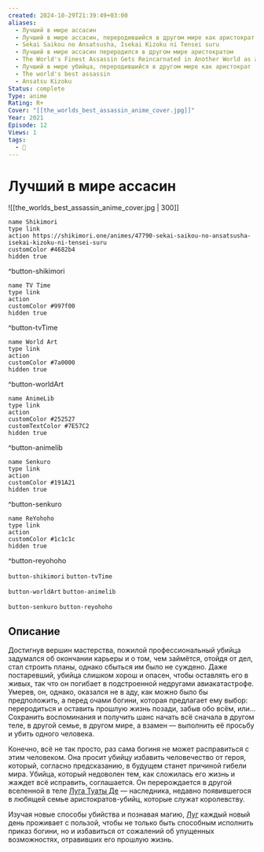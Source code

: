 ```yaml
---
created: 2024-10-29T21:39:49+03:00
aliases:
  - Лучший в мире ассасин
  - Лучший в мире ассасин, переродившийся в другом мире как аристократ
  - Sekai Saikou no Ansatsusha, Isekai Kizoku ni Tensei suru
  - Лучший в мире ассасин переродился в другом мире аристократом
  - The World's Finest Assassin Gets Reincarnated in Another World as an Aristocrat
  - Лучший в мире убийца, переродившийся в другом мире как аристократ
  - The world's best assassin
  - Ansatsu Kizoku
Status: complete
Type: anime
Rating: R+
Cover: "[[the_worlds_best_assassin_anime_cover.jpg]]"
Year: 2021
Episode: 12
Views: 1
tags:
  - 🔞
---
```


# Лучший в мире ассасин

![[the_worlds_best_assassin_anime_cover.jpg | 300]]

```button
name Shikimori
type link
action https://shikimori.one/animes/47790-sekai-saikou-no-ansatsusha-isekai-kizoku-ni-tensei-suru
customColor #4682b4
hidden true
```
^button-shikimori

```button
name TV Time
type link
action 
customColor #997f00
hidden true
```
^button-tvTime

```button
name World Art
type link
action 
customColor #7a0000
hidden true
```
^button-worldArt

```button
name AnimeLib
type link
action 
customColor #252527
customTextColor #7E57C2
hidden true
```
^button-animelib

```button
name Senkuro
type link
action 
customColor #191A21
hidden true
```
^button-senkuro

```button
name ReYohoho
type link
action 
customColor #1c1c1c
hidden true
```
^button-reyohoho



`button-shikimori` `button-tvTime`

`button-worldArt` `button-animelib`

`button-senkuro` `button-reyohoho`

## Описание

Достигнув вершин мастерства, пожилой профессиональный убийца задумался об окончании карьеры и о том, чем займётся, отойдя от дел, стал строить планы, однако сбыться им было не суждено. Даже постаревший, убийца слишком хорош и опасен, чтобы оставлять его в живых, так что он погибает в подстроенной недругами авиакатастрофе. Умерев, он, однако, оказался не в аду, как можно было бы предположить, а перед очами богини, которая предлагает ему выбор: переродиться и оставить прошлую жизнь позади, забыв обо всём, или... Сохранить воспоминания и получить шанс начать всё сначала в другом теле, в другой семье, в другом мире, а взамен — выполнить её просьбу и убить одного человека.

Конечно, всё не так просто, раз сама богиня не может расправиться с этим человеком. Она просит убийцу избавить человечество от героя, который, согласно предсказанию, в будущем станет причиной гибели мира. Убийца, который недоволен тем, как сложилась его жизнь и жаждет всё исправить, соглашается. Он перерождается в другой вселенной в теле [Луга Туаты Де](https://shikimori.one/characters/192917-lugh-tuatha-d) — наследника, недавно появившегося в любящей семье аристократов-убийц, которые служат королевству.

Изучая новые способы убийства и познавая магию, [Луг](https://shikimori.one/characters/192917-lugh-tuatha-d) каждый новый день проживает с пользой, чтобы не только быть способным исполнить приказ богини, но и избавиться от сожалений об упущенных возможностях, отравивших его прошлую жизнь.
